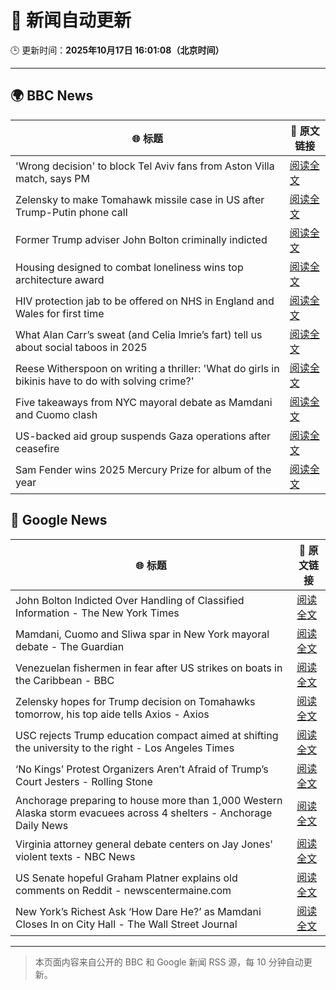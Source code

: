 # 🧠 新闻自动更新

🕒 更新时间：**2025年10月17日 16:01:08（北京时间）**

---

## 🌍 BBC News

| 🌐 标题 | 🔗 原文链接 |
|--------|-------------|
| 'Wrong decision' to block Tel Aviv fans from Aston Villa match, says PM | [阅读全文](https://www.bbc.com/news/articles/c205gnz5p8xo?at_medium=RSS&at_campaign=rss) |
| Zelensky to make Tomahawk missile case in US after Trump-Putin phone call | [阅读全文](https://www.bbc.com/news/articles/crmxz37nv3zo?at_medium=RSS&at_campaign=rss) |
| Former Trump adviser John Bolton criminally indicted | [阅读全文](https://www.bbc.com/news/articles/cgql2qzkz5zo?at_medium=RSS&at_campaign=rss) |
| Housing designed to combat loneliness wins top architecture award | [阅读全文](https://www.bbc.com/news/articles/c4gwlz6k96no?at_medium=RSS&at_campaign=rss) |
| HIV protection jab to be offered on NHS in England and Wales for first time | [阅读全文](https://www.bbc.com/news/articles/c803egy217xo?at_medium=RSS&at_campaign=rss) |
| What Alan Carr’s sweat (and Celia Imrie’s fart) tell us about social taboos in 2025 | [阅读全文](https://www.bbc.com/news/articles/cwy51pgql7eo?at_medium=RSS&at_campaign=rss) |
| Reese Witherspoon on writing a thriller: 'What do girls in bikinis have to do with solving crime?' | [阅读全文](https://www.bbc.com/news/articles/cn0gl91dwr2o?at_medium=RSS&at_campaign=rss) |
| Five takeaways from NYC mayoral debate as Mamdani and Cuomo clash | [阅读全文](https://www.bbc.com/news/articles/cn8xlx53jn6o?at_medium=RSS&at_campaign=rss) |
| US-backed aid group suspends Gaza operations after ceasefire | [阅读全文](https://www.bbc.com/news/articles/cgjd783ywn3o?at_medium=RSS&at_campaign=rss) |
| Sam Fender wins 2025 Mercury Prize for album of the year | [阅读全文](https://www.bbc.com/news/articles/cp3dnjd9g4go?at_medium=RSS&at_campaign=rss) |

## 📰 Google News

| 🌐 标题 | 🔗 原文链接 |
|--------|-------------|
| John Bolton Indicted Over Handling of Classified Information - The New York Times | [阅读全文](https://news.google.com/rss/articles/CBMihwFBVV95cUxPeU04U3VBT2JOelN4QmNpanFxejlhRTMzbTU0SnZFYWdnZFJqWVhhTVRlVkdsZ2p5UzAzeFBSempfX3JvckZZZUs1UENNQ3Y1ZzlTYkxJRjZobkdzTnktR3FSb0RYT2xEaHdBd2NVUWJqQXZwWEZ6amhPY1VSajBOWjdwaEo4Vjg?oc=5) |
| Mamdani, Cuomo and Sliwa spar in New York mayoral debate - The Guardian | [阅读全文](https://news.google.com/rss/articles/CBMilgFBVV95cUxPZEtIVWNWR0tzMlZrS1JILTJOUTBGVjlKdmtkTVpCR3Zlbk1KUm5rTHFrZGhkYWwyZGlEblVtUFIwNjZwUnJ3aGN6UWQ4dFhRWE1uczg3UW1TY01VVmV2bXBwVTRxU2pJZVM2LU41aUUyci1ZS0ZNNGliWUVhSVdhakh0Yk90UlMzZ1JMVUU3cmFYc1pyQnc?oc=5) |
| Venezuelan fishermen in fear after US strikes on boats in the Caribbean - BBC | [阅读全文](https://news.google.com/rss/articles/CBMiWkFVX3lxTE5PQjVQelJwVGhTY2dGSzlPYzY0Qmg0Z3M4MXFNVWdSVjdvbHNhSkxQY2MzTWRHc0VnaWI1OXpKQ3Iwem13Qy1wUldlMUVVU1ZyNGw3TlJsQ1FkQdIBX0FVX3lxTE5YOGJodnZHclFsLWVuM3VES3FRQllpUFBlemFzTU5WM1FGckNuNmJQSWlyWldvTXIyUmxZeS1PbEZoWWZidjBrTFU4ZXEtQlVqbGY1UjV6bjFpclNFS2hJ?oc=5) |
| Zelensky hopes for Trump decision on Tomahawks tomorrow, his top aide tells Axios - Axios | [阅读全文](https://news.google.com/rss/articles/CBMiiwFBVV95cUxQak5teXhub2RHMEh3VHhEbFNVSTBGQzNUR0ljNkxid0dRb3NYOE1IbVJmc2NNRUhiRVYyR05QTkRsYkgxZXowWGloZFdVeVI0anhWbW5HUWJBYVl1Zk95dTZCZHNUZHgwcFpxT2JCMUxKS1llem5YOGNnU1R0dnJsTVFkZWJ6V0VHdE1n?oc=5) |
| USC rejects Trump education compact aimed at shifting the university to the right - Los Angeles Times | [阅读全文](https://news.google.com/rss/articles/CBMikAFBVV95cUxOMFQ3cWxpNEducjF4R2hoemdnU0dmX01HSUVXUGdDVk1wRHlUSGdPeHkxRC1vdkJZZExWZjA1VkYxQ1h5UkwyU2xaUEVwbERsbWtEdm5oLWN2WUo4TDdvTkJLbU5oMkZKYUNnb1JBVGlTRWQ4eXQ4SFR3MnlEaWlSYTVRZGk4NWRUSnBoaFdodzU?oc=5) |
| ‘No Kings’ Protest Organizers Aren’t Afraid of Trump’s Court Jesters - Rolling Stone | [阅读全文](https://news.google.com/rss/articles/CBMiqAFBVV95cUxQeUtnNzV3YnpLTWlnbC12SExWbHZsdHNWR01qd2dkRXh4VEswNVk5V243emY3MjVsWDkzNHNNUExZcXhCUk42OV9VWTAySUZyRnFuOEtMdjdyMC00Y3Y3Q0Y5QkhBUzRiUEhQbC1Md3ZOMDAxS1dqMG9WdTBuMWRlQWMxRVh5WUxGeVhwTk9mV3FWaWZ2NUw0Q1hzRUhLa2RfZE1jWkptN3Q?oc=5) |
| Anchorage preparing to house more than 1,000 Western Alaska storm evacuees across 4 shelters - Anchorage Daily News | [阅读全文](https://news.google.com/rss/articles/CBMi3gFBVV95cUxPRmsyei1tWDlTdUdvYTlXdUt4TmpybXdiZGM4bEJ6ZC1ReFJTT0N0d1psa3dTRjkzMFpqWTdWNWZWMFQtY3pNMzJGZTVGUU9rdU81aDZKcUlpQ0pPalRPVmdSYlJweGlLMkE2MFBTbUhPMXQ3RE5iRFVzOENjdWc3c2hQNXB6VzlZOTY0dS1nVFl6UDlEQjJyU3RrVmpIZnRwdWJybnhUdXprekJrMWREb3BNbmRvY3k2Y3pxU1IxV0VJVndaZkZRMUZYbUNpbHBOV01XQUhBQ2preHhPLWc?oc=5) |
| Virginia attorney general debate centers on Jay Jones' violent texts - NBC News | [阅读全文](https://news.google.com/rss/articles/CBMirwFBVV95cUxNb20xeERCUkVXbTFLbXpGeFJSak9tcHUxdk5ySHpwRHZMZ2NqMGhHMmM2U2JGejFiQnQ1RG1QUTZKaHFRR2tJaHZOaDdQM1FyMXY1a24xSVh0UnFIRWFXUHdJSWpsUXBVUldNc3pwMzJTYkM4N29vTm56UENhbzRWNVE2QzFMdExsOTZvdFJwYVVaN19ZdzV0VzJRWlhkMkhfeGJtUVZHUWlGMGkxZDJV0gFWQVVfeXFMT2xXQVFTQTQ2TFRFUTY5UDFYb0J0TS1rOEQ4Rm05Y3U0NzliUFlWSTR2eU1WVGg2MVl3bHZXQXN2d0EzcWxTbVl5WWxpSHVwUlhyclNaVnc?oc=5) |
| US Senate hopeful Graham Platner explains old comments on Reddit - newscentermaine.com | [阅读全文](https://news.google.com/rss/articles/CBMirwJBVV95cUxNRXhDSUpRRTVMX09FMmc1aFBvcE1HajlqdVM5WUpPRzMtblhIYUN5UHQtOFBBbzh2MEJ2REtXQkVQMmt0VkVMd3BHSmViZEtPdV9DaHExVGgtc1VQT09IdEZPTzJsOHJPbTdmdHFyRnloOW9ITVNSaHlhNjlFMllGZ1JtazY0T1FDMVZKWGJ3RXk1MTZYeTFLeDNzRXE1R2VoSlo0Ry1HZGZ0Yks2dlhpMjcxM2JHNWl5V245b2lhRTlKWGFnYVAtXzBUVmxSeFJodTdnWnZIVkVWVDMzMDBSN2QtbWR2b1A4MTJSbGU1WWRhOUo4Z0FSR01ZYzM1U3NiZkQ1eW1fVHp4R1RBLVdaUHhCTWdIR0Z3bERORmFEUXBSUHhfVV8yZFJZNVY3VDQ?oc=5) |
| New York’s Richest Ask ‘How Dare He?’ as Mamdani Closes In on City Hall - The Wall Street Journal | [阅读全文](https://news.google.com/rss/articles/CBMifkFVX3lxTE5vNEFObG9xN2ZOZlJ3a3dHajJvUGFWYW85T29mZnd4UVVTa0ZXMEFUZC1GUVhxMFR0RTBWRFlYSnlPZW51RFpTLWV2RkRyYS1LbmNva3hvbWJZNFFxSTFqUmQzTE9KWFBTWFhPMGFLYmc2ZXBwMEhla19hNloyQQ?oc=5) |

---
> 本页面内容来自公开的 BBC 和 Google 新闻 RSS 源，每 10 分钟自动更新。